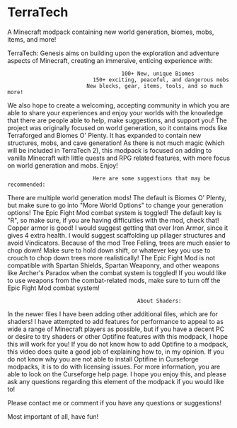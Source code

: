 # TerraTech
A Minecraft modpack containing new world generation, biomes, mobs, items, and more! 

TerraTech: Genesis aims on building upon the exploration and adventure aspects of Minecraft, creating an immersive, enticing experience with:

 

                                        100+ New, unique Biomes
                               150+ exciting, peaceful, and dangerous mobs
                             New blocks, gear, items, tools, and so much more!
 

We also hope to create a welcoming, accepting community in which you are able to share your experiences and enjoy your worlds with the knowledge that there are people able to help, make suggestions, and support you! The project was originally focused on world generation, so it contains mods like Terraforged and Biomes O' Plenty. It has expanded to contain new structures, mobs, and cave generation! As there is not much magic (which will be included in TerraTech 2), this modpack is focused on adding to vanilla Minecraft with little quests and RPG related features, with more focus on world generation and mobs. Enjoy!

 

 
                               Here are some suggestions that may be recommended:

There are multiple world generation mods! The default is Biomes O' Plenty, but make sure to go into "More World Options" to change your generation options!
The Epic Fight Mod combat system is toggled! The default key is "R", so make sure, if you are having difficulties with the mod, check that!
Copper armor is good! I would suggest getting that over Iron Armor, since it gives 4 extra health.
I would suggest scaffolding up pillager structures and avoid Vindicators.
Because of the mod Tree Felling, trees are much easier to chop down! Make sure to hold down shift, or whatever key you use to crouch to chop down trees more realistically!
The Epic Fight Mod is not compatible with Spartan Shields, Spartan Weaponry, and other weapons like Archer's Paradox when the combat system is toggled! If you would like to use weapons from the combat-related mods, make sure to turn off the Epic Fight Mod combat system!
 
                                             About Shaders:
 
 In the newer files I have been adding other additional files, which are for shaders! I have attempted to add features for performance to appeal to as wide a range of Minecraft players as possible, but if you have a decent PC or desire to try shaders or other Optifine features with this modpack, I hope this will work for you! If you do not know how to add Optifine to a modpack, this video does quite a good job of explaining how to, in my opinion. If you do not know why you are not able to install Optifine in Curseforge modpacks, it is to do with licensing issues. For more information, you are able to look on the Curseforge help page. I hope you enjoy this, and please ask any questions regarding this element of the modpack if you would like to!

 

Please contact me or comment if you have any questions or suggestions!


Most important of all, have fun! 
